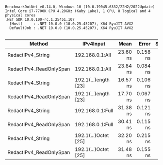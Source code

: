 ```

BenchmarkDotNet v0.14.0, Windows 10 (10.0.19045.6332/22H2/2022Update)
Intel Core i7-7700K CPU 4.20GHz (Kaby Lake), 1 CPU, 8 logical and 4 physical cores
.NET SDK 10.0.100-rc.1.25451.107
  [Host]     : .NET 10.0.0 (10.0.25.45207), X64 RyuJIT AVX2
  DefaultJob : .NET 10.0.0 (10.0.25.45207), X64 RyuJIT AVX2


```
| Method                  | IPv4Input            | Mean     | Error    | StdDev   | Gen0   | Allocated |
|------------------------ |--------------------- |---------:|---------:|---------:|-------:|----------:|
| RedactIPv4_String       | 192.168.0.1:All      | 23.60 ns | 0.158 ns | 0.148 ns | 0.0115 |      48 B |
| RedactIPv4_ReadOnlySpan | 192.168.0.1:All      | 23.84 ns | 0.084 ns | 0.070 ns | 0.0115 |      48 B |
| RedactIPv4_String       | 192.1(...)ength [23] | 16.57 ns | 0.106 ns | 0.094 ns |      - |         - |
| RedactIPv4_ReadOnlySpan | 192.1(...)ength [23] | 17.70 ns | 0.067 ns | 0.060 ns |      - |         - |
| RedactIPv4_String       | 192.168.0.1:Full     | 31.38 ns | 0.121 ns | 0.101 ns | 0.0114 |      48 B |
| RedactIPv4_ReadOnlySpan | 192.168.0.1:Full     | 30.41 ns | 0.115 ns | 0.102 ns | 0.0114 |      48 B |
| RedactIPv4_String       | 192.1(...)Octet [25] | 32.20 ns | 0.215 ns | 0.201 ns | 0.0114 |      48 B |
| RedactIPv4_ReadOnlySpan | 192.1(...)Octet [25] | 31.48 ns | 0.155 ns | 0.138 ns | 0.0114 |      48 B |

